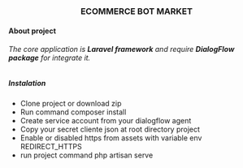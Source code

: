 <div style="color="red" align="center">
    <h3>ECOMMERCE BOT MARKET</h3>
</div>


#### About project


###### The core application is __Laravel framework__ and require __DialogFlow package__ for integrate it. 

##### Instalation

-  Clone project or download zip
- Run command composer install
- Create service account from your dialogflow agent
- Copy your secret cliente json at root directory project
- Enable or disabled https from assets with variable env REDIRECT_HTTPS
- run project command php artisan serve 
